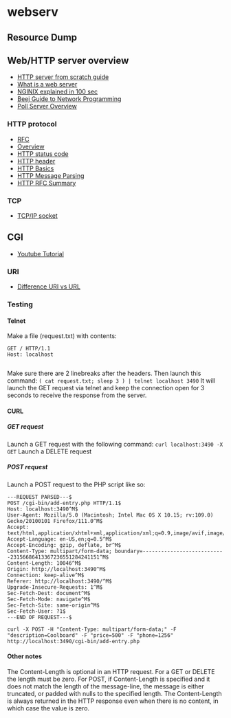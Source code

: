 # webserv

## Resource Dump

## Web/HTTP server overview

- [HTTP server from scratch guide](https://github.com/Dungyichao/http_server/blob/master/doc/HTTP%20Server_%20Everything%20you%20need%20to%20know%20to%20Build%20a%20simple%20HTTP%20server%20from%20scratch_pdf2.pdf)
- [What is a web server](https://developer.mozilla.org/en-US/docs/Learn/Common_questions/What_is_a_web_server)
- [NGINIX explained in 100 sec](https://www.youtube.com/watch?v=JKxlsvZXG7c)
- [Beej Guide to Network Programming](https://beej.us/guide/bgnet/html/split-wide/index.html)
- [Poll Server Overview](https://www.softprayog.in/programming/io-multiplexing-select-poll-epoll-in-linux)

### HTTP protocol

- [RFC](https://www.rfc-editor.org/rfc/rfc9112.html)
- [Overview](https://developer.mozilla.org/en-US/docs/Web/HTTP/Overview)
- [HTTP status code](https://developer.mozilla.org/en-US/docs/Web/HTTP/Status)
- [HTTP header](https://developer.mozilla.org/en-US/docs/Web/HTTP/Headers)
- [HTTP Basics](https://www3.ntu.edu.sg/home/ehchua/programming/webprogramming/http_basics.html)
- [HTTP Message Parsing](https://www.ietf.org/archive/id/draft-ietf-httpbis-p1-messaging-11.html#introduction)
- [HTTP RFC Summary](http://www.cs.cmu.edu/~srini/15-441/F11/responses)

### TCP

- [TCP/IP socket](https://www.ibm.com/docs/en/zvse/6.2?topic=SSB27H_6.2.0/fa2ti_what_is_socket_connection.htm)

## CGI

- [Youtube Tutorial](https://www.youtube.com/watch?v=IU88XroupIQ&list=PLDhd2asKgB6Wo2uxQS3C9PBG_wjNGQLnP)

### URI

- [Difference URI vs URL](https://www.hostinger.com/tutorials/uri-vs-url)

### Testing
#### Telnet
Make a file (request.txt) with contents:
```
GET / HTTP/1.1
Host: localhost


```
Make sure there are 2 linebreaks after the headers. Then launch this command: `( cat request.txt; sleep 3 ) | telnet localhost 3490`
It will launch the GET request via telnet and keep the connection open for 3 seconds to receive the response from the server.

#### CURL
##### GET request
Launch a GET request with the following command: `curl localhost:3490 -X GET`
Launch a DELETE request

##### POST request
Launch a POST request to the PHP script like so:
```
---REQUEST PARSED---$
POST /cgi-bin/add-entry.php HTTP/1.1$
Host: localhost:3490^M$
User-Agent: Mozilla/5.0 (Macintosh; Intel Mac OS X 10.15; rv:109.0) Gecko/20100101 Firefox/111.0^M$
Accept: text/html,application/xhtml+xml,application/xml;q=0.9,image/avif,image/webp,*/*;q=0.8^M$
Accept-Language: en-US,en;q=0.5^M$
Accept-Encoding: gzip, deflate, br^M$
Content-Type: multipart/form-data; boundary=---------------------------23156686413367236551284241151^M$
Content-Length: 10046^M$
Origin: http://localhost:3490^M$
Connection: keep-alive^M$
Referer: http://localhost:3490/^M$
Upgrade-Insecure-Requests: 1^M$
Sec-Fetch-Dest: document^M$
Sec-Fetch-Mode: navigate^M$
Sec-Fetch-Site: same-origin^M$
Sec-Fetch-User: ?1$
---END OF REQUEST---$
```

`curl -X POST -H "Content-Type: multipart/form-data;" -F "description=Coolboard" -F "price=500" -F "phone=1256" http://localhost:3490/cgi-bin/add-entry.php`


#### Other notes

The Content-Length is optional in an HTTP request. For a GET or DELETE the length must be zero. For POST, if Content-Length is specified and it does not match the length of the message-line, the message is either truncated, or padded with nulls to the specified length.
The Content-Length is always returned in the HTTP response even when there is no content, in which case the value is zero.
